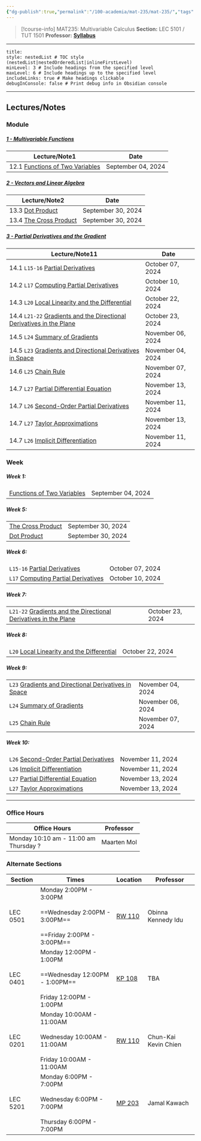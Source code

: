 ```yaml
---
{"dg-publish":true,"permalink":"/100-academia/mat-235/mat-235/","tags":["course-page","math","university"],"created":"2024-06-22T19:06:37.000-04:00","updated":"2024-11-03T23:33:31.043-05:00"}
---
```



> [!course-info] MAT235: Multivariable Calculus
> **Section:** LEC 5101 / TUT 1501
> **Professor:**
> **[Syllabus](https://q.utoronto.ca/courses/359663/files/33000678?module_item_id=6026035)**

---

```table-of-contents
title:
style: nestedList # TOC style (nestedList|nestedOrderedList|inlineFirstLevel)
minLevel: 3 # Include headings from the specified level
maxLevel: 6 # Include headings up to the specified level
includeLinks: true # Make headings clickable
debugInConsole: false # Print debug info in Obsidian console
```

---

## Lectures/Notes

### Module

<h5><span><a data-tooltip-position="top" aria-label="100 Academia/MAT235/1 Multivariable Functions/1 - Multivariable Functions.md" data-href="100 Academia/MAT235/1 Multivariable Functions/1 - Multivariable Functions.md" href="100 Academia/MAT235/1 Multivariable Functions/1 - Multivariable Functions.md" class="internal-link" target="_blank" rel="noopener nofollow">1 - Multivariable Functions</a></span></h5><div><table class="dataview table-view-table"><thead class="table-view-thead"><tr class="table-view-tr-header"><th class="table-view-th"><span>Lecture/Note</span><span class="dataview small-text">1</span></th><th class="table-view-th"><span>Date</span></th></tr></thead><tbody class="table-view-tbody"><tr><td><span>12.1		<a data-tooltip-position="top" aria-label="100 Academia/MAT235/1 Multivariable Functions/Functions of Two Variables.md" data-href="100 Academia/MAT235/1 Multivariable Functions/Functions of Two Variables.md" href="100 Academia/MAT235/1 Multivariable Functions/Functions of Two Variables.md" class="internal-link" target="_blank" rel="noopener nofollow">Functions of Two Variables</a></span></td><td>September 04, 2024</td></tr></tbody></table></div><h5><span><a data-tooltip-position="top" aria-label="100 Academia/MAT235/3 Partial Derivatives and the Gradient/2 - Vectors and Linear Algebra.md" data-href="100 Academia/MAT235/3 Partial Derivatives and the Gradient/2 - Vectors and Linear Algebra.md" href="100 Academia/MAT235/3 Partial Derivatives and the Gradient/2 - Vectors and Linear Algebra.md" class="internal-link" target="_blank" rel="noopener nofollow">2 - Vectors and Linear Algebra</a></span></h5><div><table class="dataview table-view-table"><thead class="table-view-thead"><tr class="table-view-tr-header"><th class="table-view-th"><span>Lecture/Note</span><span class="dataview small-text">2</span></th><th class="table-view-th"><span>Date</span></th></tr></thead><tbody class="table-view-tbody"><tr><td><span>13.3		<a data-tooltip-position="top" aria-label="100 Academia/MAT235/2 Vectors and Linear Algebra/Dot Product.md" data-href="100 Academia/MAT235/2 Vectors and Linear Algebra/Dot Product.md" href="100 Academia/MAT235/2 Vectors and Linear Algebra/Dot Product.md" class="internal-link" target="_blank" rel="noopener nofollow">Dot Product</a></span></td><td>September 30, 2024</td></tr><tr><td><span>13.4		<a data-tooltip-position="top" aria-label="100 Academia/MAT235/2 Vectors and Linear Algebra/The Cross Product.md" data-href="100 Academia/MAT235/2 Vectors and Linear Algebra/The Cross Product.md" href="100 Academia/MAT235/2 Vectors and Linear Algebra/The Cross Product.md" class="internal-link" target="_blank" rel="noopener nofollow">The Cross Product</a></span></td><td>September 30, 2024</td></tr></tbody></table></div><h5><span><a data-tooltip-position="top" aria-label="100 Academia/MAT235/3 Partial Derivatives and the Gradient/3 - Partial Derivatives and the Gradient.md" data-href="100 Academia/MAT235/3 Partial Derivatives and the Gradient/3 - Partial Derivatives and the Gradient.md" href="100 Academia/MAT235/3 Partial Derivatives and the Gradient/3 - Partial Derivatives and the Gradient.md" class="internal-link" target="_blank" rel="noopener nofollow">3 - Partial Derivatives and the Gradient</a></span></h5><div><table class="dataview table-view-table"><thead class="table-view-thead"><tr class="table-view-tr-header"><th class="table-view-th"><span>Lecture/Note</span><span class="dataview small-text">11</span></th><th class="table-view-th"><span>Date</span></th></tr></thead><tbody class="table-view-tbody"><tr><td><span>14.1		<code class="code-styler-inline">L15-16</code> <a data-tooltip-position="top" aria-label="100 Academia/MAT235/3 Partial Derivatives and the Gradient/Partial Derivatives.md" data-href="100 Academia/MAT235/3 Partial Derivatives and the Gradient/Partial Derivatives.md" href="100 Academia/MAT235/3 Partial Derivatives and the Gradient/Partial Derivatives.md" class="internal-link" target="_blank" rel="noopener nofollow">Partial Derivatives</a></span></td><td>October 07, 2024</td></tr><tr><td><span>14.2		<code class="code-styler-inline">L17</code> <a data-tooltip-position="top" aria-label="100 Academia/MAT235/3 Partial Derivatives and the Gradient/Computing Partial Derivatives.md" data-href="100 Academia/MAT235/3 Partial Derivatives and the Gradient/Computing Partial Derivatives.md" href="100 Academia/MAT235/3 Partial Derivatives and the Gradient/Computing Partial Derivatives.md" class="internal-link" target="_blank" rel="noopener nofollow">Computing Partial Derivatives</a></span></td><td>October 10, 2024</td></tr><tr><td><span>14.3		<code class="code-styler-inline">L20</code> <a data-tooltip-position="top" aria-label="100 Academia/MAT235/3 Partial Derivatives and the Gradient/Local Linearity and the Differential.md" data-href="100 Academia/MAT235/3 Partial Derivatives and the Gradient/Local Linearity and the Differential.md" href="100 Academia/MAT235/3 Partial Derivatives and the Gradient/Local Linearity and the Differential.md" class="internal-link" target="_blank" rel="noopener nofollow">Local Linearity and the Differential</a></span></td><td>October 22, 2024</td></tr><tr><td><span>14.4		<code class="code-styler-inline">L21-22</code> <a data-tooltip-position="top" aria-label="100 Academia/MAT235/3 Partial Derivatives and the Gradient/Gradients and the Directional Derivatives in the Plane.md" data-href="100 Academia/MAT235/3 Partial Derivatives and the Gradient/Gradients and the Directional Derivatives in the Plane.md" href="100 Academia/MAT235/3 Partial Derivatives and the Gradient/Gradients and the Directional Derivatives in the Plane.md" class="internal-link" target="_blank" rel="noopener nofollow">Gradients and the Directional Derivatives in the Plane</a></span></td><td>October 23, 2024</td></tr><tr><td><span>14.5		<code class="code-styler-inline">L24</code> <a data-tooltip-position="top" aria-label="100 Academia/MAT235/3 Partial Derivatives and the Gradient/Summary of Gradients.md" data-href="100 Academia/MAT235/3 Partial Derivatives and the Gradient/Summary of Gradients.md" href="100 Academia/MAT235/3 Partial Derivatives and the Gradient/Summary of Gradients.md" class="internal-link" target="_blank" rel="noopener nofollow">Summary of Gradients</a></span></td><td>November 06, 2024</td></tr><tr><td><span>14.5		<code class="code-styler-inline">L23</code> <a data-tooltip-position="top" aria-label="100 Academia/MAT235/3 Partial Derivatives and the Gradient/Gradients and Directional Derivatives in Space.md" data-href="100 Academia/MAT235/3 Partial Derivatives and the Gradient/Gradients and Directional Derivatives in Space.md" href="100 Academia/MAT235/3 Partial Derivatives and the Gradient/Gradients and Directional Derivatives in Space.md" class="internal-link" target="_blank" rel="noopener nofollow">Gradients and Directional Derivatives in Space</a></span></td><td>November 04, 2024</td></tr><tr><td><span>14.6		<code class="code-styler-inline">L25</code> <a data-tooltip-position="top" aria-label="100 Academia/MAT235/3 Partial Derivatives and the Gradient/Chain Rule.md" data-href="100 Academia/MAT235/3 Partial Derivatives and the Gradient/Chain Rule.md" href="100 Academia/MAT235/3 Partial Derivatives and the Gradient/Chain Rule.md" class="internal-link" target="_blank" rel="noopener nofollow">Chain Rule</a></span></td><td>November 07, 2024</td></tr><tr><td><span>14.7		<code class="code-styler-inline">L27</code> <a data-tooltip-position="top" aria-label="100 Academia/MAT235/3 Partial Derivatives and the Gradient/Partial Differential Equation.md" data-href="100 Academia/MAT235/3 Partial Derivatives and the Gradient/Partial Differential Equation.md" href="100 Academia/MAT235/3 Partial Derivatives and the Gradient/Partial Differential Equation.md" class="internal-link" target="_blank" rel="noopener nofollow">Partial Differential Equation</a></span></td><td>November 13, 2024</td></tr><tr><td><span>14.7		<code class="code-styler-inline">L26</code> <a data-tooltip-position="top" aria-label="100 Academia/MAT235/3 Partial Derivatives and the Gradient/Second-Order Partial Derivatives.md" data-href="100 Academia/MAT235/3 Partial Derivatives and the Gradient/Second-Order Partial Derivatives.md" href="100 Academia/MAT235/3 Partial Derivatives and the Gradient/Second-Order Partial Derivatives.md" class="internal-link" target="_blank" rel="noopener nofollow">Second-Order Partial Derivatives</a></span></td><td>November 11, 2024</td></tr><tr><td><span>14.7		<code class="code-styler-inline">L27</code> <a data-tooltip-position="top" aria-label="100 Academia/MAT235/3 Partial Derivatives and the Gradient/Taylor Approximations.md" data-href="100 Academia/MAT235/3 Partial Derivatives and the Gradient/Taylor Approximations.md" href="100 Academia/MAT235/3 Partial Derivatives and the Gradient/Taylor Approximations.md" class="internal-link" target="_blank" rel="noopener nofollow">Taylor Approximations</a></span></td><td>November 13, 2024</td></tr><tr><td><span>14.7		<code class="code-styler-inline">L26</code> <a data-tooltip-position="top" aria-label="100 Academia/MAT235/3 Partial Derivatives and the Gradient/Implicit Differentiation.md" data-href="100 Academia/MAT235/3 Partial Derivatives and the Gradient/Implicit Differentiation.md" href="100 Academia/MAT235/3 Partial Derivatives and the Gradient/Implicit Differentiation.md" class="internal-link" target="_blank" rel="noopener nofollow">Implicit Differentiation</a></span></td><td>November 11, 2024</td></tr></tbody></table></div>

### Week

<h5><span>Week 1:</span></h5><div><table class="dataview table-view-table"><thead class="table-view-thead"><tr class="table-view-tr-header"></tr></thead><tbody class="table-view-tbody"><tr><td><span><a data-tooltip-position="top" aria-label="100 Academia/MAT235/1 Multivariable Functions/Functions of Two Variables.md" data-href="100 Academia/MAT235/1 Multivariable Functions/Functions of Two Variables.md" href="100 Academia/MAT235/1 Multivariable Functions/Functions of Two Variables.md" class="internal-link" target="_blank" rel="noopener nofollow">Functions of Two Variables</a></span></td><td>September 04, 2024</td></tr></tbody></table></div><h5><span>Week 5:</span></h5><div><table class="dataview table-view-table"><thead class="table-view-thead"><tr class="table-view-tr-header"></tr></thead><tbody class="table-view-tbody"><tr><td><span><a data-tooltip-position="top" aria-label="100 Academia/MAT235/2 Vectors and Linear Algebra/The Cross Product.md" data-href="100 Academia/MAT235/2 Vectors and Linear Algebra/The Cross Product.md" href="100 Academia/MAT235/2 Vectors and Linear Algebra/The Cross Product.md" class="internal-link" target="_blank" rel="noopener nofollow">The Cross Product</a></span></td><td>September 30, 2024</td></tr><tr><td><span><a data-tooltip-position="top" aria-label="100 Academia/MAT235/2 Vectors and Linear Algebra/Dot Product.md" data-href="100 Academia/MAT235/2 Vectors and Linear Algebra/Dot Product.md" href="100 Academia/MAT235/2 Vectors and Linear Algebra/Dot Product.md" class="internal-link" target="_blank" rel="noopener nofollow">Dot Product</a></span></td><td>September 30, 2024</td></tr></tbody></table></div><h5><span>Week 6:</span></h5><div><table class="dataview table-view-table"><thead class="table-view-thead"><tr class="table-view-tr-header"></tr></thead><tbody class="table-view-tbody"><tr><td><span><code class="code-styler-inline">L15-16</code> <a data-tooltip-position="top" aria-label="100 Academia/MAT235/3 Partial Derivatives and the Gradient/Partial Derivatives.md" data-href="100 Academia/MAT235/3 Partial Derivatives and the Gradient/Partial Derivatives.md" href="100 Academia/MAT235/3 Partial Derivatives and the Gradient/Partial Derivatives.md" class="internal-link" target="_blank" rel="noopener nofollow">Partial Derivatives</a></span></td><td>October 07, 2024</td></tr><tr><td><span><code class="code-styler-inline">L17</code> <a data-tooltip-position="top" aria-label="100 Academia/MAT235/3 Partial Derivatives and the Gradient/Computing Partial Derivatives.md" data-href="100 Academia/MAT235/3 Partial Derivatives and the Gradient/Computing Partial Derivatives.md" href="100 Academia/MAT235/3 Partial Derivatives and the Gradient/Computing Partial Derivatives.md" class="internal-link" target="_blank" rel="noopener nofollow">Computing Partial Derivatives</a></span></td><td>October 10, 2024</td></tr></tbody></table></div><h5><span>Week 7:</span></h5><div><table class="dataview table-view-table"><thead class="table-view-thead"><tr class="table-view-tr-header"></tr></thead><tbody class="table-view-tbody"><tr><td><span><code class="code-styler-inline">L21-22</code> <a data-tooltip-position="top" aria-label="100 Academia/MAT235/3 Partial Derivatives and the Gradient/Gradients and the Directional Derivatives in the Plane.md" data-href="100 Academia/MAT235/3 Partial Derivatives and the Gradient/Gradients and the Directional Derivatives in the Plane.md" href="100 Academia/MAT235/3 Partial Derivatives and the Gradient/Gradients and the Directional Derivatives in the Plane.md" class="internal-link" target="_blank" rel="noopener nofollow">Gradients and the Directional Derivatives in the Plane</a></span></td><td>October 23, 2024</td></tr></tbody></table></div><h5><span>Week 8:</span></h5><div><table class="dataview table-view-table"><thead class="table-view-thead"><tr class="table-view-tr-header"></tr></thead><tbody class="table-view-tbody"><tr><td><span><code class="code-styler-inline">L20</code> <a data-tooltip-position="top" aria-label="100 Academia/MAT235/3 Partial Derivatives and the Gradient/Local Linearity and the Differential.md" data-href="100 Academia/MAT235/3 Partial Derivatives and the Gradient/Local Linearity and the Differential.md" href="100 Academia/MAT235/3 Partial Derivatives and the Gradient/Local Linearity and the Differential.md" class="internal-link" target="_blank" rel="noopener nofollow">Local Linearity and the Differential</a></span></td><td>October 22, 2024</td></tr></tbody></table></div><h5><span>Week 9:</span></h5><div><table class="dataview table-view-table"><thead class="table-view-thead"><tr class="table-view-tr-header"></tr></thead><tbody class="table-view-tbody"><tr><td><span><code class="code-styler-inline">L23</code> <a data-tooltip-position="top" aria-label="100 Academia/MAT235/3 Partial Derivatives and the Gradient/Gradients and Directional Derivatives in Space.md" data-href="100 Academia/MAT235/3 Partial Derivatives and the Gradient/Gradients and Directional Derivatives in Space.md" href="100 Academia/MAT235/3 Partial Derivatives and the Gradient/Gradients and Directional Derivatives in Space.md" class="internal-link" target="_blank" rel="noopener nofollow">Gradients and Directional Derivatives in Space</a></span></td><td>November 04, 2024</td></tr><tr><td><span><code class="code-styler-inline">L24</code> <a data-tooltip-position="top" aria-label="100 Academia/MAT235/3 Partial Derivatives and the Gradient/Summary of Gradients.md" data-href="100 Academia/MAT235/3 Partial Derivatives and the Gradient/Summary of Gradients.md" href="100 Academia/MAT235/3 Partial Derivatives and the Gradient/Summary of Gradients.md" class="internal-link" target="_blank" rel="noopener nofollow">Summary of Gradients</a></span></td><td>November 06, 2024</td></tr><tr><td><span><code class="code-styler-inline">L25</code> <a data-tooltip-position="top" aria-label="100 Academia/MAT235/3 Partial Derivatives and the Gradient/Chain Rule.md" data-href="100 Academia/MAT235/3 Partial Derivatives and the Gradient/Chain Rule.md" href="100 Academia/MAT235/3 Partial Derivatives and the Gradient/Chain Rule.md" class="internal-link" target="_blank" rel="noopener nofollow">Chain Rule</a></span></td><td>November 07, 2024</td></tr></tbody></table></div><h5><span>Week 10:</span></h5><div><table class="dataview table-view-table"><thead class="table-view-thead"><tr class="table-view-tr-header"></tr></thead><tbody class="table-view-tbody"><tr><td><span><code class="code-styler-inline">L26</code> <a data-tooltip-position="top" aria-label="100 Academia/MAT235/3 Partial Derivatives and the Gradient/Second-Order Partial Derivatives.md" data-href="100 Academia/MAT235/3 Partial Derivatives and the Gradient/Second-Order Partial Derivatives.md" href="100 Academia/MAT235/3 Partial Derivatives and the Gradient/Second-Order Partial Derivatives.md" class="internal-link" target="_blank" rel="noopener nofollow">Second-Order Partial Derivatives</a></span></td><td>November 11, 2024</td></tr><tr><td><span><code class="code-styler-inline">L26</code> <a data-tooltip-position="top" aria-label="100 Academia/MAT235/3 Partial Derivatives and the Gradient/Implicit Differentiation.md" data-href="100 Academia/MAT235/3 Partial Derivatives and the Gradient/Implicit Differentiation.md" href="100 Academia/MAT235/3 Partial Derivatives and the Gradient/Implicit Differentiation.md" class="internal-link" target="_blank" rel="noopener nofollow">Implicit Differentiation</a></span></td><td>November 11, 2024</td></tr><tr><td><span><code class="code-styler-inline">L27</code> <a data-tooltip-position="top" aria-label="100 Academia/MAT235/3 Partial Derivatives and the Gradient/Partial Differential Equation.md" data-href="100 Academia/MAT235/3 Partial Derivatives and the Gradient/Partial Differential Equation.md" href="100 Academia/MAT235/3 Partial Derivatives and the Gradient/Partial Differential Equation.md" class="internal-link" target="_blank" rel="noopener nofollow">Partial Differential Equation</a></span></td><td>November 13, 2024</td></tr><tr><td><span><code class="code-styler-inline">L27</code> <a data-tooltip-position="top" aria-label="100 Academia/MAT235/3 Partial Derivatives and the Gradient/Taylor Approximations.md" data-href="100 Academia/MAT235/3 Partial Derivatives and the Gradient/Taylor Approximations.md" href="100 Academia/MAT235/3 Partial Derivatives and the Gradient/Taylor Approximations.md" class="internal-link" target="_blank" rel="noopener nofollow">Taylor Approximations</a></span></td><td>November 13, 2024</td></tr></tbody></table></div>

---

### Office Hours

| Office Hours                             | Professor   |
| ---------------------------------------- | ----------- |
| Monday 10:10 am - 11:00 am<br>Thursday ? | Maarten Mol |

### Alternate Sections

| Section  | Times                                                                                         | Location                                             | Professor            |
| -------- | --------------------------------------------------------------------------------------------- | ---------------------------------------------------- | -------------------- |
| LEC 0501 | Monday 2:00PM - 3:00PM<br><br>==Wednesday 2:00PM - 3:00PM==<br><br>==Friday 2:00PM - 3:00PM== | [RW 110](https://map.utoronto.ca/?id=1809#!m/494515) | Obinna Kennedy Idu   |
| LEC 0401 | Monday 12:00PM - 1:00PM<br><br>==Wednesday 12:00PM - 1:00PM==<br><br>Friday 12:00PM - 1:00PM  | [KP 108](https://map.utoronto.ca/?id=1809#!m/494488) | TBA                  |
| LEC 0201 | Monday 10:00AM - 11:00AM<br><br>Wednesday 10:00AM - 11:00AM<br><br>Friday 10:00AM - 11:00AM   | [RW 110](https://map.utoronto.ca/?id=1809#!m/494515) | Chun-Kai Kevin Chien |
| LEC 5201 | Monday 6:00PM - 7:00PM<br><br>Wednesday 6:00PM - 7:00PM<br><br>Thursday 6:00PM - 7:00PM       | [MP 203](https://map.utoronto.ca/?id=1809#!m/494490) | Jamal Kawach         |
